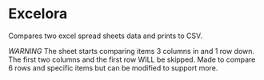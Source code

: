 # Excelora
Compares two excel spread sheets data and prints to CSV.

*WARNING*
The sheet starts comparing items 3 columns in and 1 row down. The first two columns and the first row WILL be skipped.
Made to compare 6 rows and specific items but can be modified to support more.
